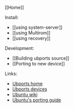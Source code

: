 [[Home]]

Install:
* [[using system-server]]
* [[using Multirom]]
* [[using recovery]]

Development:
* [[Building ubports source]]
* [[Porting to new device]]

Links:
* [Ubports home](https://ubports.com)
* [Ubports devices](https://devices.ubports.com)
* [Ubuntu wiki](https://wiki.ubuntu.com/Touch)
* [Ubuntu's porting guide](https://developer.ubuntu.com/en/start/ubuntu-for-devices/porting-new-device/)
